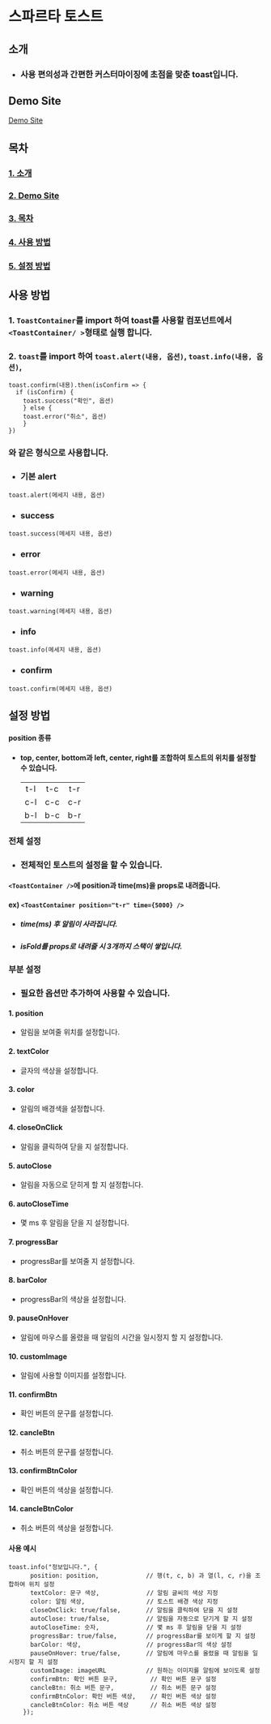 # 스파르타 토스트

## 소개

- ### 사용 편의성과 간편한 커스터마이징에 초점을 맞춘 toast입니다.


## Demo Site

[Demo Site](https://first-sparta-open-source-library.vercel.app)

## 목차

### [1. 소개](#소개)

### [2. Demo Site](#demo-site)

### [3. 목차](#목차)

### [4. 사용 방법](#사용-방법)

### [5. 설정 방법](#설정-방법)

## 사용 방법

### 1. `ToastContainer`를 import 하여 toast를 사용할 컴포넌트에서 `<ToastContainer/ >`형태로 실행 합니다.

### 2. `toast`를 import 하여 `toast.alert(내용, 옵션)`, `toast.info(내용, 옵션)`,

```
toast.confirm(내용).then(isConfirm => {
  if (isConfirm) {
    toast.success("확인", 옵션)
    } else {
    toast.error("취소", 옵션)
    }
})
```

### 와 같은 형식으로 사용합니다.

- ### 기본 alert

```
toast.alert(메세지 내용, 옵션)
```

- ### success

```
toast.success(메세지 내용, 옵션)
```

- ### error

```
toast.error(메세지 내용, 옵션)
```

- ### warning

```
toast.warning(메세지 내용, 옵션)
```

- ### info

```
toast.info(메세지 내용, 옵션)
```

- ### confirm

```
toast.confirm(메세지 내용, 옵션)
```

## 설정 방법

#### position 종류

- #### top, center, bottom과 left, center, right를 조합하여 토스트의 위치를 설정할 수 있습니다.
  |     |     |     |
  | :-: | :-: | :-: |
  | t-l | t-c | t-r |
  | c-l | c-c | c-r |
  | b-l | b-c | b-r |

### 전체 설정

- ### 전체적인 토스트의 설정을 할 수 있습니다.

#### `<ToastContainer />`에 position과 time(ms)을 props로 내려줍니다. <br/>

#### ex) `<ToastContainer position="t-r" time={5000} />`<br/>

- ##### time(ms) 후 알림이 사라집니다.
- ##### isFold를 props로 내려줄 시 3개까지 스택이 쌓입니다.

### 부분 설정

- ### 필요한 옵션만 추가하여 사용할 수 있습니다.

#### 1. position

- 알림을 보여줄 위치를 설정합니다.

#### 2. textColor

- 글자의 색상을 설정합니다.

#### 3. color

- 알림의 배경색을 설정합니다.

#### 4. closeOnClick

- 알림을 클릭하여 닫을 지 설정합니다.

#### 5. autoClose

- 알림을 자동으로 닫히게 할 지 설정합니다.

#### 6. autoCloseTime

- 몇 ms 후 알림을 닫을 지 설정합니다.

#### 7. progressBar

- progressBar를 보여줄 지 설정합니다.

#### 8. barColor

- progressBar의 색상을 설정합니다.

#### 9. pauseOnHover

- 알림에 마우스를 올렸을 때 알림의 시간을 일시정지 할 지 설정합니다.

#### 10. customImage

- 알림에 사용할 이미지를 설정합니다.

#### 11. confirmBtn

- 확인 버튼의 문구를 설정합니다.

#### 12. cancleBtn

- 취소 버튼의 문구를 설정합니다.

#### 13. confirmBtnColor

- 확인 버튼의 색상을 설정합니다.

#### 14. cancleBtnColor

- 취소 버튼의 색상을 설정합니다.

#### 사용 예시

```
toast.info("정보입니다.", {
      position: position,             // 행(t, c, b) 과 열(l, c, r)을 조합하여 위치 설정
      textColor: 문구 색상,             // 알림 글씨의 색상 지정
      color: 알림 색상,                 // 토스트 배경 색상 지정
      closeOnClick: true/false,       // 알림을 클릭하여 닫을 지 설정
      autoClose: true/false,          // 알림을 자동으로 닫기게 할 지 설정
      autoCloseTime: 숫자,             // 몇 ms 후 알림을 닫을 지 설정
      progressBar: true/false,        // progressBar를 보이게 할 지 설정
      barColor: 색상,                  // progressBar의 색상 설정
      pauseOnHover: true/false,       // 알림에 마우스를 올렸을 때 알림을 일시정지 할 지 설정
      customImage: imageURL           // 원하는 이미지를 알림에 보이도록 설정
      confirmBtn: 확인 버튼 문구,         // 확인 버튼 문구 설정
      cancleBtn: 취소 버튼 문구,          // 취소 버튼 문구 설정
      confirmBtnColor: 확인 버튼 색상,    // 확인 버튼 색상 설정
      cancleBtnColor: 취소 버튼 색상      // 취소 버튼 색상 설정
    });
```
